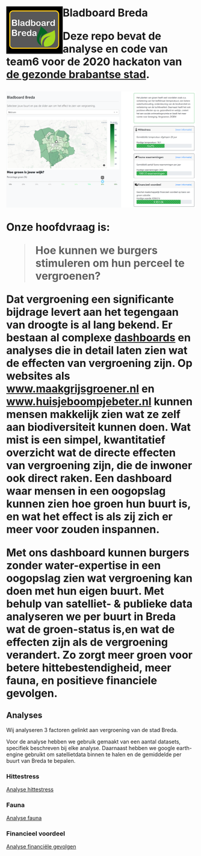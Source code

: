     
<h1> <img src="video/bladboard-logo.png"
  width="150"
  style="float:left;">
    Bladboard Breda  


Deze repo bevat de analyse en code van team6 voor de 2020 hackaton van [de gezonde brabantse stad](gezondebrabantsestad.nl).

![](bladboard.png)

Onze hoofdvraag is:

> Hoe kunnen we burgers stimuleren om hun perceel te vergroenen?

Dat vergroening een significante bijdrage levert aan het tegengaan van droogte is al lang bekend. Er bestaan al complexe [dashboards](https://www.klimaateffectatlas.nl/nl/) en analyses die in detail laten zien wat de effecten van vergroening zijn. Op websites als www.maakgrijsgroener.nl en www.huisjeboompjebeter.nl kunnen mensen makkelijk zien wat ze zelf aan biodiversiteit kunnen doen. Wat mist is een simpel, kwantitatief overzicht wat de directe effecten van vergroening zijn, die de inwoner ook direct raken. Een dashboard waar mensen in een oogopslag kunnen zien hoe groen hun buurt is, en wat het effect is als zij zich er meer voor zouden inspannen. 

Met ons dashboard kunnen burgers zonder water-expertise in een oogopslag zien wat vergroening kan doen met hun eigen buurt. Met behulp van satelliet- & publieke data analyseren we per buurt in Breda wat de groen-status is,en wat de effecten zijn als de vergroening verandert. Zo zorgt meer groen voor betere hittebestendigheid, meer fauna, en positieve financiele gevolgen.

## Analyses
Wij analyseren 3 factoren gelinkt aan vergroening van de stad Breda.

Voor de analyse hebben we gebruik gemaakt van een aantal datasets, specifiek beschreven bij elke analyse. Daarnaast hebben we google earth-engine gebruikt om satellietdata binnen te halen en de gemiddelde per buurt van Breda te bepalen.

### Hittestress
[Analyse hittestress](https://htmlpreview.github.io/?https://github.com/esquire900/hackaton-2020/blob/master/temperatuur/dashboard-export.html)

### Fauna
[Analyse fauna](https://htmlpreview.github.io/?https://github.com/esquire900/hackaton-2020/blob/master/waarnemingen/dashboard-export.html)

### Financieel voordeel
[Analyse financiële gevolgen](https://htmlpreview.github.io/?https://github.com/esquire900/hackaton-2020/blob/master/kosten/kosten-export.html)

